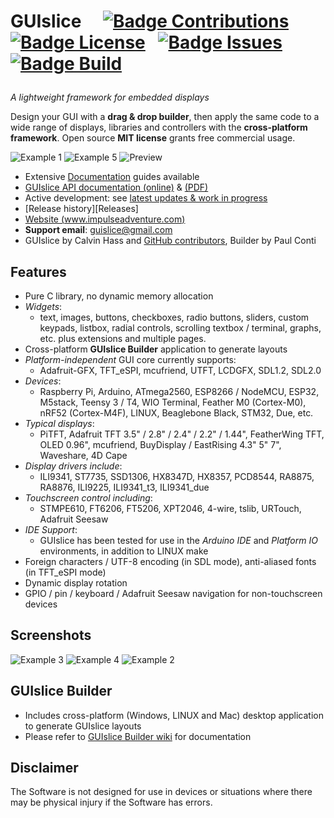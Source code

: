 
<h1>

GUIslice 
[![Badge Contributions]](#) 
[![Badge License]][License] 
[![Badge Issues]][Issues] 
[![Badge Build]][Travis]

</h1>

*A lightweight framework for embedded displays*

Design your GUI with a **drag & drop builder**, then apply the same code to a wide range of displays, libraries and controllers with the **cross-platform framework**. Open source **MIT license** grants free commercial usage.

![Example 1]
![Example 5]
![Preview]

- Extensive [Documentation] guides available
- [GUIslice API documentation (online)][API] & [(PDF)][PDF]
- Active development: see [latest updates & work in progress][Latest]
- [Release history][Releases]
- [Website (www.impulseadventure.com)][Website]
- **Support email**: guislice@gmail.com
- GUIslice by Calvin Hass and [GitHub contributors][Contributors], Builder by Paul Conti

## Features ##
- Pure C library, no dynamic memory allocation
- *Widgets*:
  - text, images, buttons, checkboxes, radio buttons, sliders, custom keypads, listbox,
  radial controls, scrolling textbox / terminal, graphs, etc. plus extensions and multiple pages.
- Cross-platform **GUIslice Builder** application to generate layouts
- *Platform-independent* GUI core currently supports:
  - Adafruit-GFX, TFT_eSPI, mcufriend, UTFT, LCDGFX, SDL1.2, SDL2.0
- *Devices*:
  - Raspberry Pi, Arduino, ATmega2560, ESP8266 / NodeMCU, ESP32, M5stack, Teensy 3 / T4, WIO Terminal, Feather M0 (Cortex-M0), nRF52 (Cortex-M4F), LINUX, Beaglebone Black, STM32, Due, etc.
- *Typical displays*:
  - PiTFT, Adafruit TFT 3.5" / 2.8" / 2.4" / 2.2" / 1.44", FeatherWing TFT, OLED 0.96", mcufriend, BuyDisplay / EastRising 4.3" 5" 7", Waveshare, 4D Cape
- *Display drivers include*:
  - ILI9341, ST7735, SSD1306, HX8347D, HX8357, PCD8544, RA8875, RA8876, ILI9225, ILI9341_t3, ILI9341_due
- *Touchscreen control including*:
  - STMPE610, FT6206, FT5206, XPT2046, 4-wire, tslib, URTouch, Adafruit Seesaw
- *IDE Support*:
  - GUIslice has been tested for use in the *Arduino IDE* and *Platform IO* environments, in addition to LINUX make
- Foreign characters / UTF-8 encoding (in SDL mode), anti-aliased fonts (in TFT_eSPI mode)
- Dynamic display rotation
- GPIO / pin / keyboard / Adafruit Seesaw navigation for non-touchscreen devices

## Screenshots ##
![Example 3]
![Example 4]
![Example 2]

## GUIslice Builder ##
- Includes cross-platform (Windows, LINUX and Mac) desktop application to generate GUIslice layouts
- Please refer to [GUIslice Builder wiki][Builder] for documentation

## Disclaimer ##
The Software is not designed for use in devices or situations where there may be physical injury if the Software has errors.


<!----------------------------------{ Badges }--------------------------------->

[Badge Contributions]: https://img.shields.io/badge/contributions-welcome-orange.svg
[Badge License]:       https://img.shields.io/badge/license-MIT-blue.svg
[Badge Issues]:        https://img.shields.io/github/issues/ImpulseAdventure/GUIslice.svg
[Badge Build]:         https://travis-ci.org/ImpulseAdventure/GUIslice.svg?branch=master


<!---------------------------------{ General }--------------------------------->

[License]: LICENSE

[Documentation]: https://github.com/ImpulseAdventure/GUIslice/wiki
[Contributors]:  https://github.com/ImpulseAdventure/GUIslice/graphs/contributors
[Builder]:       https://github.com/ImpulseAdventure/GUIslice/wiki/GUIslice-Builder
[Release]:       https://github.com/ImpulseAdventure/GUIslice/releases
[Latest]:        https://github.com/ImpulseAdventure/GUIslice/issues/85
[Issues]:        https://github.com/ImpulseAdventure/GUIslice/issues
[PDF]:           https://github.com/ImpulseAdventure/GUIslice/raw/master/docs/GUIslice_ref.pdf

[Website]: https://www.impulseadventure.com/elec/guislice-gui.html
[Travis]:  https://travis-ci.org/ImpulseAdventure/GUIslice
[API]:     https://impulseadventure.github.io/GUIslice/modules.html


<!-------------------------------{ Screenshots }------------------------------->

[Example 5]: https://www.impulseadventure.com/elec/images/guislice-ctrl2.png
[Example 4]: https://www.impulseadventure.com/elec/images/guislice-ex08.png
[Example 3]: https://www.impulseadventure.com/elec/images/guislice-ex06.png
[Example 1]: https://www.impulseadventure.com/elec/images/sdl_menu1.png
[Example 2]: https://user-images.githubusercontent.com/8510097/48299251-733a9a00-e47f-11e8-87ac-e35be6ba41d1.png

[Preview]: https://user-images.githubusercontent.com/8510097/90728338-9a8be100-e279-11ea-969e-cbd8bb0ac6c6.png
